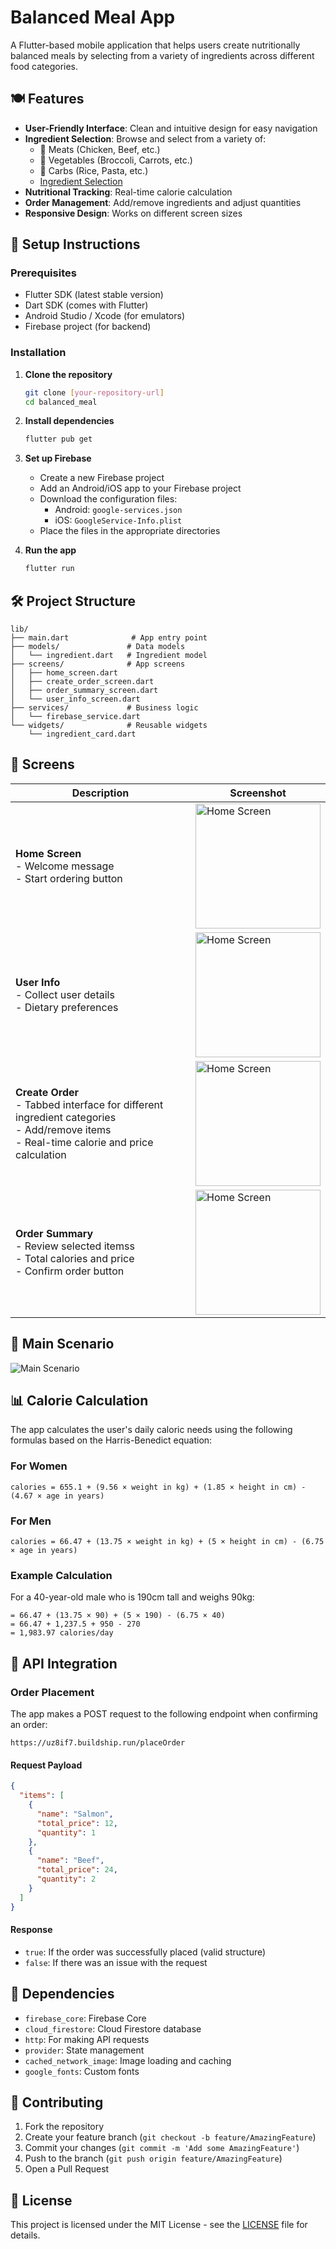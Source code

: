 # Balanced Meal App

A Flutter-based mobile application that helps users create nutritionally balanced meals by selecting from a variety of ingredients across different food categories.

## 🍽️ Features

- **User-Friendly Interface**: Clean and intuitive design for easy navigation
- **Ingredient Selection**: Browse and select from a variety of:
  - 🥩 Meats (Chicken, Beef, etc.)
  - 🥦 Vegetables (Broccoli, Carrots, etc.)
  - 🍚 Carbs (Rice, Pasta, etc.)
  - [Ingredient Selection](docs/views/Catograries.png)
- **Nutritional Tracking**: Real-time calorie calculation
- **Order Management**: Add/remove ingredients and adjust quantities
- **Responsive Design**: Works on different screen sizes

## 🚀 Setup Instructions

### Prerequisites

- Flutter SDK (latest stable version)
- Dart SDK (comes with Flutter)
- Android Studio / Xcode (for emulators)
- Firebase project (for backend)

### Installation

1. **Clone the repository**
   ```bash
   git clone [your-repository-url]
   cd balanced_meal
   ```

2. **Install dependencies**
   ```bash
   flutter pub get
   ```

3. **Set up Firebase**
   - Create a new Firebase project
   - Add an Android/iOS app to your Firebase project
   - Download the configuration files:
     - Android: `google-services.json`
     - iOS: `GoogleService-Info.plist`
   - Place the files in the appropriate directories

4. **Run the app**
   ```bash
   flutter run
   ```

## 🛠️ Project Structure

```
lib/
├── main.dart              # App entry point
├── models/               # Data models
│   └── ingredient.dart   # Ingredient model
├── screens/              # App screens
│   ├── home_screen.dart
│   ├── create_order_screen.dart
│   ├── order_summary_screen.dart
│   └── user_info_screen.dart
├── services/             # Business logic
│   └── firebase_service.dart
└── widgets/              # Reusable widgets
    └── ingredient_card.dart
```

## 📱 Screens

| Description | Screenshot |
|-------------|------------|
| **Home Screen**<br>- Welcome message<br>- Start ordering button | <img src="docs/views/Home.png" alt="Home Screen" width="200" /> |
| **User Info**<br>- Collect user details<br>- Dietary preferences | <img src="docs/views/User_Info.png" alt="Home Screen" width="200" /> |
| **Create Order**<br>- Tabbed interface for different ingredient categories <br> - Add/remove items <br>- Real-time calorie and price calculation | <img src="docs/views/Place_Order.png" alt="Home Screen" width="200" /> |
| **Order Summary**<br> - Review selected itemss<br>- Total calories and price<br>- Confirm order button | <img src="docs/views/Confirm_Order%20.png" alt="Home Screen" width="200" /> |

## 📱 Main Scenario

![Main Scenario](docs/views/Main_Scenario.png)

## 📊 Calorie Calculation

The app calculates the user's daily caloric needs using the following formulas based on the Harris-Benedict equation:

### For Women
```
calories = 655.1 + (9.56 × weight in kg) + (1.85 × height in cm) - (4.67 × age in years)
```

### For Men
```
calories = 66.47 + (13.75 × weight in kg) + (5 × height in cm) - (6.75 × age in years)
```

### Example Calculation
For a 40-year-old male who is 190cm tall and weighs 90kg:
```
= 66.47 + (13.75 × 90) + (5 × 190) - (6.75 × 40)
= 66.47 + 1,237.5 + 950 - 270
= 1,983.97 calories/day
```

## 🔌 API Integration

### Order Placement

The app makes a POST request to the following endpoint when confirming an order:

```
https://uz8if7.buildship.run/placeOrder
```

#### Request Payload

```json
{
  "items": [
    {
      "name": "Salmon",
      "total_price": 12,
      "quantity": 1
    },
    {
      "name": "Beef",
      "total_price": 24,
      "quantity": 2
    }
  ]
}
```

#### Response

- `true`: If the order was successfully placed (valid structure)
- `false`: If there was an issue with the request

## 🔧 Dependencies

- `firebase_core`: Firebase Core
- `cloud_firestore`: Cloud Firestore database
- `http`: For making API requests
- `provider`: State management
- `cached_network_image`: Image loading and caching
- `google_fonts`: Custom fonts

## 🤝 Contributing

1. Fork the repository
2. Create your feature branch (`git checkout -b feature/AmazingFeature`)
3. Commit your changes (`git commit -m 'Add some AmazingFeature'`)
4. Push to the branch (`git push origin feature/AmazingFeature`)
5. Open a Pull Request

## 📄 License

This project is licensed under the MIT License - see the [LICENSE](LICENSE) file for details.
